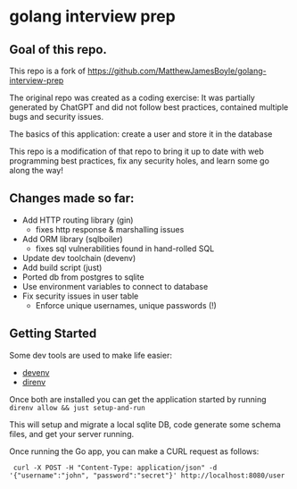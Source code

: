 # golang interview prep

## Goal of this repo.
 
This repo is a fork of https://github.com/MatthewJamesBoyle/golang-interview-prep

The original repo was created as a coding exercise: It was partially generated 
by ChatGPT and did not follow best practices, contained multiple bugs and security issues.

The basics of this application: create a user and store it in the database

This repo is a modification of that repo to bring it up to date with web programming best practices, 
fix any security holes, and learn some go along the way!

## Changes made so far:

- Add HTTP routing library (gin)
  - fixes http response & marshalling issues
- Add ORM library (sqlboiler)
  - fixes sql vulnerabilities found in hand-rolled SQL
- Update dev toolchain (devenv)
- Add build script (just)
- Ported db from postgres to sqlite
- Use environment variables to connect to database
- Fix security issues in user table
  - Enforce unique usernames, unique passwords (!)

## Getting Started

Some dev tools are used to make life easier:

- [devenv](https://devenv.sh/)
- [direnv](https://direnv.net/)

Once both are installed you can get the application started by running `direnv allow && just setup-and-run`

This will setup and migrate a local sqlite DB, code generate some schema files, and get your server running.

Once running the Go app, you can make a CURL request as follows:

```curl
 curl -X POST -H "Content-Type: application/json" -d '{"username":"john", "password":"secret"}' http://localhost:8080/user
```
